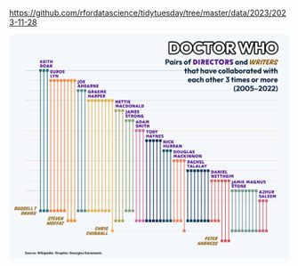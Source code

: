 https://github.com/rfordatascience/tidytuesday/tree/master/data/2023/2023-11-28

![](plots/drwho_episodes.png)
